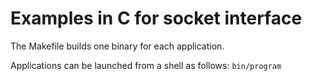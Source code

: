 # Examples in C for socket interface

The Makefile builds one binary for each application.

Applications can be launched from a shell as follows:
`bin/program`
